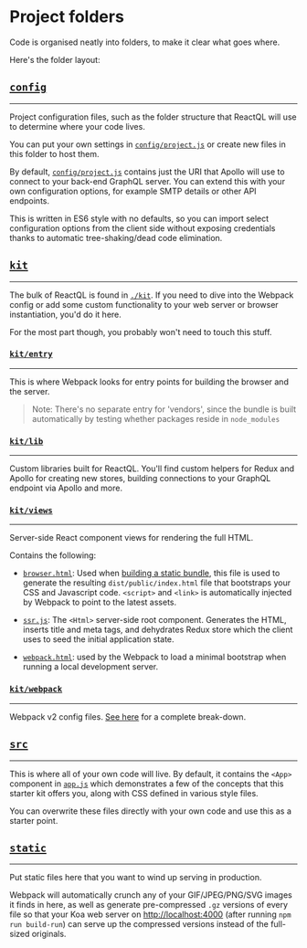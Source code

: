 # Project folders

Code is organised neatly into folders, to make it clear what goes where.

Here's the folder layout:

## [`config`](https://github.com/reactql/kit/blob/master/config)

---
Project configuration files, such as the folder structure that ReactQL will use to determine where your code lives.

You can put your own settings in [`config/project.js`](https://github.com/reactql/kit/blob/master/config/project.js) or create new files in this folder to host them.

By default, [`config/project.js`](https://github.com/reactql/kit/blob/master/config/project.js) contains just the URI that Apollo will use to connect to your back-end GraphQL server. You can extend this with your own configuration options, for example SMTP details or other API endpoints.

This is written in ES6 style with no defaults, so you can import select configuration options from the client side without exposing credentials thanks to automatic tree-shaking/dead code elimination.

## [`kit`](https://github.com/reactql/kit/blob/master/kit)

---
The bulk of ReactQL is found in [`./kit`](https://github.com/reactql/kit/blob/master/kit).  If you need to dive into the Webpack config or add some custom functionality to your web server or browser instantiation, you'd do it here.

For the most part though, you probably won't need to touch this stuff.

### [`kit/entry`](https://github.com/reactql/kit/blob/master/kit/entry)

---
This is where Webpack looks for entry points for building the browser and the server.

> Note: There's no separate entry for 'vendors', since the bundle is built automatically by testing whether packages reside in `node_modules`

### [`kit/lib`](https://github.com/reactql/kit/blob/master/kit/lib)

---
Custom libraries built for ReactQL.  You'll find custom helpers for Redux and Apollo for creating new stores, building connections to your GraphQL endpoint via Apollo and more.

### [`kit/views`](https://github.com/reactql/kit/blob/master/kit/views)

---
Server-side React component views for rendering the full HTML.

Contains the following:

- [`browser.html`](https://github.com/reactql/kit/blob/master/kit/views/browser.html): Used when [building a static bundle](/bundling/static.md), this file is used to generate the resulting `dist/public/index.html` file that bootstraps your CSS and Javascript code. `<script>` and `<link>` is automatically injected by Webpack to point to the latest assets.

- [`ssr.js`](https://github.com/reactql/kit/blob/master/kit/views/ssr.js): The `<Html>` server-side root component. Generates the HTML, inserts title and meta tags, and dehydrates Redux store which the client uses to seed the initial application state.

- [`webpack.html`](https://github.com/reactql/kit/blob/master/kit/views/webpack.html): used by the Webpack to load a minimal bootstrap when running a local development server.

### [`kit/webpack`](https://github.com/reactql/kit/blob/master/kit/webpack)

---
Webpack v2 config files. [See here](webpack.md) for a complete break-down.

## [`src`](https://github.com/reactql/kit/blob/master/src)

---
This is where all of your own code will live. By default, it contains the `<App>` component in [`app.js`](https://github.com/reactql/kit/blob/master/src/app.js) which demonstrates a few of the concepts that this starter kit offers you, along with CSS defined in various style files.

You can overwrite these files directly with your own code and use this as a starter point.

## [`static`](https://github.com/reactql/kit/blob/master/static)

---
Put static files here that you want to wind up serving in production.

Webpack will automatically crunch any of your GIF/JPEG/PNG/SVG images it finds in here, as well as generate pre-compressed `.gz` versions of every file so that your Koa web server on [http://localhost:4000](http://localhost:4000) (after running `npm run build-run`) can serve up the compressed versions instead of the full-sized originals.
